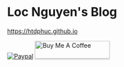 Loc Nguyen's Blog
=========

https://htdphuc.github.io


[![Paypal](https://www.paypalobjects.com/webstatic/mktg/Logo/pp-logo-100px.png)](https://paypal.me) <a href="https://www.buymeacoffee.com/QGs0BZ3" target="_blank"><img src="https://www.buymeacoffee.com/assets/img/custom_images/white_img.png" alt="Buy Me A Coffee" style="height: 41px !important;width: 174px !important;box-shadow: 0px 3px 2px 0px rgba(190, 190, 190, 0.5) !important;-webkit-box-shadow: 0px 3px 2px 0px rgba(190, 190, 190, 0.5) !important;" ></a>
